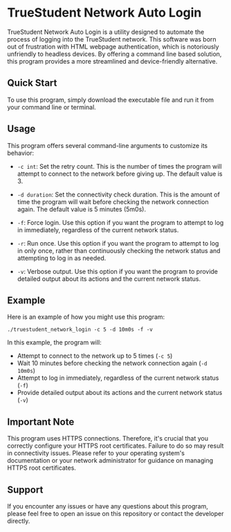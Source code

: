 # TrueStudent Network Auto Login

TrueStudent Network Auto Login is a utility designed to automate the process of logging into the TrueStudent network. This software was born out of frustration with HTML webpage authentication, which is notoriously unfriendly to headless devices. By offering a command line based solution, this program provides a more streamlined and device-friendly alternative.

## Quick Start

To use this program, simply download the executable file and run it from your command line or terminal.

## Usage

This program offers several command-line arguments to customize its behavior:

- `-c int`: Set the retry count. This is the number of times the program will attempt to connect to the network before giving up. The default value is 3.

- `-d duration`: Set the connectivity check duration. This is the amount of time the program will wait before checking the network connection again. The default value is 5 minutes (5m0s).

- `-f`: Force login. Use this option if you want the program to attempt to log in immediately, regardless of the current network status.

- `-r`: Run once. Use this option if you want the program to attempt to log in only once, rather than continuously checking the network status and attempting to log in as needed.

- `-v`: Verbose output. Use this option if you want the program to provide detailed output about its actions and the current network status.

## Example

Here is an example of how you might use this program:

```
./truestudent_network_login -c 5 -d 10m0s -f -v
```

In this example, the program will:

- Attempt to connect to the network up to 5 times (`-c 5`)
- Wait 10 minutes before checking the network connection again (`-d 10m0s`)
- Attempt to log in immediately, regardless of the current network status (`-f`)
- Provide detailed output about its actions and the current network status (`-v`)

## Important Note

This program uses HTTPS connections. Therefore, it's crucial that you correctly configure your HTTPS root certificates. Failure to do so may result in connectivity issues. Please refer to your operating system's documentation or your network administrator for guidance on managing HTTPS root certificates.

## Support

If you encounter any issues or have any questions about this program, please feel free to open an issue on this repository or contact the developer directly.